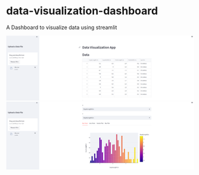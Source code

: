 # data-visualization-dashboard
A Dashboard to visualize data using streamlit

![](resources/demo-1.png)
![](resources/demo-2.png)
